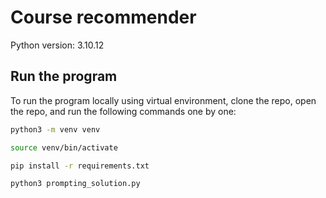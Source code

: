 # Course recommender 

Python version: 3.10.12

## Run the program 
To run the program locally using virtual environment, clone the repo, open the repo, and run the following commands one by one:

```bash
python3 -m venv venv 

source venv/bin/activate 

pip install -r requirements.txt

python3 prompting_solution.py
```